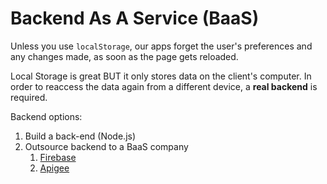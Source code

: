 # Backend As A Service (BaaS)

Unless you use `localStorage`, our apps forget the user's preferences and any changes made, as soon as the page gets reloaded.

Local Storage is great BUT it only stores data on the client's computer. In order to reaccess the data again from a different device, a **real backend** is required.

Backend options:

1. Build a back-end (Node.js)
2. Outsource backend to a BaaS company
   1. [Firebase](https://www.firebase.com/)
   2. [Apigee](http://apigee.com/)
